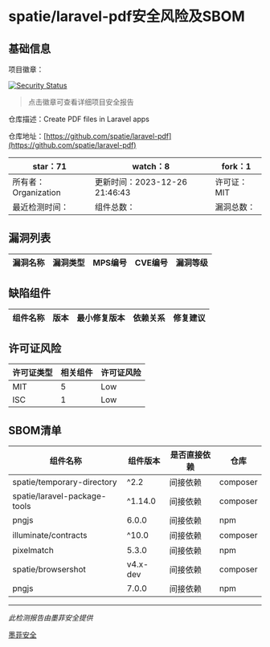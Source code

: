 # spatie/laravel-pdf安全风险及SBOM

## 基础信息

项目徽章：

[![Security Status](https://www.murphysec.com/platform3/v31/badge/1739729201387937792.svg)](https://www.murphysec.com/console/report/1739364319298138112/1739729201387937792)

> 点击徽章可查看详细项目安全报告

仓库描述：Create PDF files in Laravel apps

仓库地址：[https://github.com/spatie/laravel-pdf](https://github.com/spatie/laravel-pdf)

| star：71 | watch：8 | fork：1 |
| ----------- | -------------- | ------------ |
| 所有者：Organization | 更新时间：2023-12-26 21:46:43 | 许可证：MIT |
| 最近检测时间： | 组件总数： | 漏洞总数： |




## 漏洞列表

| 漏洞名称 | 漏洞类型 | MPS编号 | CVE编号 | 漏洞等级 |
| ------- | ------ | ------- | ------ | ----- |





## 缺陷组件

| 组件名称 | 版本 | 最小修复版本 | 依赖关系 | 修复建议 |
| -------- | ---- | ------------ | -------- | -------- |





## 许可证风险

| 许可证类型 | 相关组件 | 许可证风险 |
| ---------- | -------- | ---------- |
|MIT|5|Low|
|ISC|1|Low|




## SBOM清单

| 组件名称 | 组件版本 | 是否直接依赖 | 仓库 |
| -------- | -------- | ------------ | ---- |
|spatie/temporary-directory|^2.2|间接依赖|composer|
|spatie/laravel-package-tools|^1.14.0|间接依赖|composer|
|pngjs|6.0.0|间接依赖|npm|
|illuminate/contracts|^10.0|间接依赖|composer|
|pixelmatch|5.3.0|间接依赖|npm|
|spatie/browsershot|v4.x-dev|间接依赖|composer|
|pngjs|7.0.0|间接依赖|npm|


------

*此检测报告由墨菲安全提供*

[墨菲安全](www.murphysec.com)
